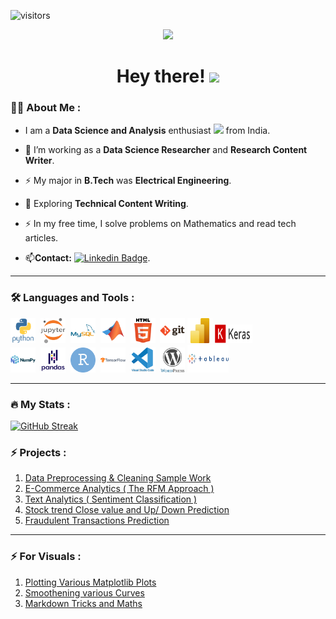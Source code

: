 

<!--
**RusticHaze634/RusticHaze634** is a ✨ _special_ ✨ repository because its `README.md` (this file) appears on your GitHub profile.

Here are some ideas to get you started:

🔭 I’m currently working on ...
🌱 I’m currently learning ...
👯 I’m looking to collaborate on ...
🤔 I’m looking for help with ...
💬 Ask me about ...
📫 How to reach me: ...
😄 Pronouns: ...
⚡ Fun fact: ...
-->
![visitors](https://visitor-badge.laobi.icu/badge?page_id=rustichaze634.rustichaze534)

<div id="header" align="center">
  <img src="https://media3.giphy.com/media/765ccrAiB0g9z6EApL/giphy.gif?cid=ecf05e47wd1z7w1qd5ouuny610nkg7mclgrt6knras2g73fb&rid=giphy.gif&ct=g" width="100"/>
</div>

<h1 align="center">
    Hey there!
  <img src="https://media.giphy.com/media/hvRJCLFzcasrR4ia7z/giphy.gif" width="30px"/>
</h1>


### :woman_technologist: About Me :
- I am a **Data Science and Analysis** enthusiast <img src="https://media.giphy.com/media/WUlplcMpOCEmTGBtBW/giphy.gif" width="30"> from India.

- :telescope: I’m working as a **Data Science Researcher** and **Research Content Writer**.

- :zap: My major in **B.Tech** was **Electrical Engineering**.

- :seedling: Exploring **Technical Content Writing**.

- :zap: In my free time, I solve problems on Mathematics and read tech articles.

- :mailbox:**Contact:** [![Linkedin Badge](https://img.shields.io/badge/LinkedIn-blue?style=flat&logo=Linkedin&logoColor=white)](https://linkedin.com/in/shreya-biswas-13425613a).

-----

### :hammer_and_wrench: Languages and Tools :
<div>
  <img src="https://github.com/devicons/devicon/blob/master/icons/python/python-original-wordmark.svg" title="python" alt="python" width="40" height="40"/>&nbsp;
  <img src="https://github.com/devicons/devicon/blob/master/icons/jupyter/jupyter-original-wordmark.svg" title="Jupyter" alt="Jupyter" width="40" height="40"/>&nbsp;
  <img src="https://github.com/devicons/devicon/blob/master/icons/mysql/mysql-original-wordmark.svg" title="MySQL"  alt="MySQL" width="40" height="40"/>&nbsp;
  <img src="https://github.com/devicons/devicon/blob/master/icons/matlab/matlab-original.svg" title="MATLAB" alt="MATLAB" width="40" height="40"/>&nbsp;
  <img src="https://github.com/devicons/devicon/blob/master/icons/html5/html5-original-wordmark.svg" title="HTML5" alt="HTML" width="40" height="40"/>&nbsp;
  <img src="https://github.com/devicons/devicon/blob/master/icons/git/git-original-wordmark.svg" title="Git" **alt="Git" width="40" height="40"/>
  <img src="https://github.com/RusticHaze634/RusticHaze634/blob/main/image/Power_BI_Logo.png" title="PBI" **alt="PBI" width="40" height="40"/>
  <img src="https://github.com/RusticHaze634/RusticHaze634/blob/main/image/Keraslogo.png" title="keras" **alt="keras" width="60" height="30"/>
</div>

<div>
  <img src="https://github.com/devicons/devicon/blob/master/icons/numpy/numpy-original-wordmark.svg" title="numpy" alt="numpy" width="40" height="40"/>&nbsp;
  <img src="https://github.com/devicons/devicon/blob/master/icons/pandas/pandas-original-wordmark.svg" title="pandas" alt="pandas" width="40" height="40"/>&nbsp;
  <img src="https://github.com/devicons/devicon/blob/master/icons/rstudio/rstudio-original.svg" title="Rstudio"  alt="Rstudio" width="40" height="40"/>&nbsp;
  <img src="https://github.com/devicons/devicon/blob/master/icons/tensorflow/tensorflow-original-wordmark.svg" title="tensorflow" alt="tensorflow" width="40" height="40"/>&nbsp;
  <img src="https://github.com/devicons/devicon/blob/master/icons/vscode/vscode-original-wordmark.svg" title="VSCode" alt="VSCode" width="40" height="40"/>&nbsp;
  <img src="https://github.com/devicons/devicon/blob/master/icons/wordpress/wordpress-original.svg" title="wordpress" **alt="wordpress" width="40" height="40"/>
  <img src="https://github.com/RusticHaze634/RusticHaze634/blob/main/image/tableau.png" title="Tab" **alt="tab" width="66" height="44"/>
</div>

-----

### :fire: My Stats :

[![GitHub Streak](http://github-readme-streak-stats.herokuapp.com?user=RusticHaze634&theme=dark&background=000000)](https://git.io/streak-stats)

### :zap: Projects :

1. [Data Preprocessing & Cleaning Sample Work ](https://github.com/RusticHaze634/Data_Preprocessing_-_Cleaning)
2. [E-Commerce Analytics ( The RFM Approach ) ](https://github.com/RusticHaze634/E-Commerce-Analytics-Project)
3. [Text Analytics ( Sentiment Classification ) ](https://github.com/RusticHaze634/Text-Analysis)
4. [Stock trend Close value and Up/ Down Prediction ](https://github.com/RusticHaze634/StockTrend_and_Python)
5. [Fraudulent Transactions Prediction ](https://github.com/RusticHaze634/Fraudulent-Transactions-Prediction)

***
### :zap: For Visuals :

1. [Plotting Various Matplotlib Plots ](https://github.com/RusticHaze634/Playing-With-Matplotlib)
2. [Smoothening various Curves](https://github.com/RusticHaze634/Python-Dump/blob/main/Simple/smooth%20curve.ipynb)
3. [Markdown Tricks and Maths](https://github.com/RusticHaze634/Markdown_Jotdown)

